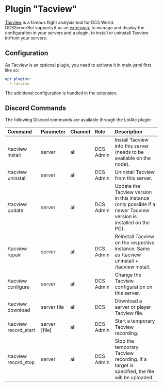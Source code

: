 # Plugin "Tacview"
[Tacview](https://www.tacview.net/) is a famous flight analysis tool for DCS World.<br>
DCSServerBot supports it as an [extension](../../extensions/tacview/README.md), to manage and display the 
configuration in your servers and a plugin, to install or uninstall Tacview in/from your servers. 

## Configuration
As Tacview is an optional plugin, you need to activate it in main.yaml first like so:
```yaml
opt_plugins:
  - tacview
```
The additional configuration is handled in the [extension](../../extensions/tacview/README.md).

## Discord Commands
The following Discord commands are available through the LotAtc plugin:

| Command               | Parameter     | Channel | Role      | Description                                                                                                    |
|:----------------------|:--------------|:--------|:----------|:---------------------------------------------------------------------------------------------------------------|
| /tacview install      | server        | all     | DCS Admin | Install Tacview into this server (needs to be available on the node).                                          |
| /tacview uninstall    | server        | all     | DCS Admin | Uninstall Tacview from this server.                                                                            |
| /tacview update       | server        | all     | DCS Admin | Update the Tacview version in this instance (only possible if a newer Tacview version is installed on the PC). |
| /tacview repair       | server        | all     | DCS Admin | Reinstall Tacview on the respective instance. Same as /tacview uninstall + /tacview install.                   |
| /tacview configure    | server        | all     | DCS Admin | Change the Tacview configuration on this server.                                                               |
| /tacview download     | server file   | all     | DCS       | Download a server or player Tacview file.                                                                      |
| /tacview record_start | server [file] | all     | DCS Admin | Start a temporary Tacview recording.                                                                           |
| /tacview record_stop  | server        | all     | DCS Admin | Stop the temporary Tacview recording. If a target is specified, the file will be uploaded.                     |
